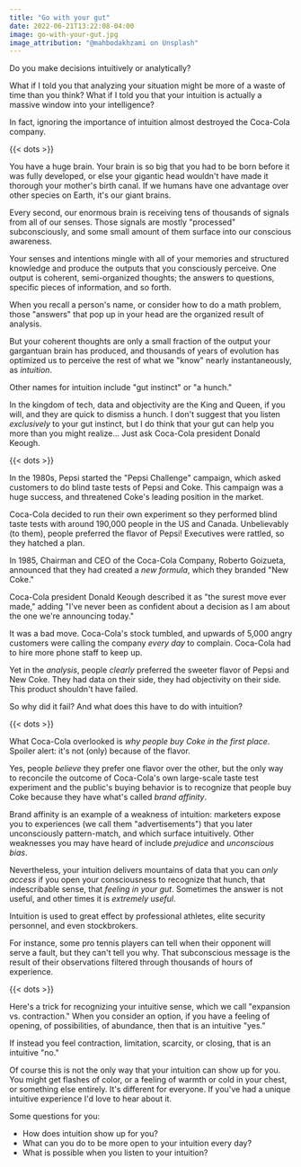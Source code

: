 ```yaml
---
title: "Go with your gut"
date: 2022-06-21T13:22:08-04:00
image: go-with-your-gut.jpg
image_attribution: "@mahbodakhzami on Unsplash"
---
```


Do you make decisions intuitively or analytically?

What if I told you that analyzing your situation might be more of a waste of
time than you think? What if I told you that your intuition is actually a
massive window into your intelligence?

In fact, ignoring the importance of intuition almost destroyed the Coca-Cola
company.<!--more-->

{{< dots >}}

You have a huge brain. Your brain is so big that you had to be born before it
was fully developed, or else your gigantic head wouldn't have made it thorough
your mother's birth canal. If we humans have one advantage over other species on
Earth, it's our giant brains.

Every second, our enormous brain is receiving tens of thousands of signals from
all of our senses. Those signals are mostly "processed" subconsciously, and some
small amount of them surface into our conscious awareness.

Your senses and intentions mingle with all of your memories and structured
knowledge and produce the outputs that you consciously perceive. One output is
coherent, semi-organized thoughts; the answers to questions, specific pieces of
information, and so forth.

When you recall a person's name, or consider how to do a math problem, those
"answers" that pop up in your head are the organized result of analysis.

But your coherent thoughts are only a small fraction of the output your
gargantuan brain has produced, and thousands of years of evolution has optimized
us to perceive the rest of what we "know" nearly instantaneously, as *intuition*.

Other names for intuition include "gut instinct" or "a hunch."

In the kingdom of tech, data and objectivity are the King and Queen, if you
will, and they are quick to dismiss a hunch. I don't suggest that you listen
*exclusively* to your gut instinct, but I do think that your gut can help you
more than you might realize... Just ask Coca-Cola president Donald Keough.

{{< dots >}}

In the 1980s, Pepsi started the "Pepsi Challenge" campaign, which asked
customers to do blind taste tests of Pepsi and Coke. This campaign was a huge
success, and threatened Coke's leading position in the market.

Coca-Cola decided to run their own experiment so they performed blind taste
tests with around 190,000 people in the US and Canada. Unbelievably (to them),
people preferred the flavor of Pepsi! Executives were rattled, so they hatched a
plan.

In 1985, Chairman and CEO of the Coca-Cola Company, Roberto Goizueta, announced
that they had created a *new formula*, which they branded "New Coke."

Coca-Cola president Donald Keough described it as "the surest move ever made,"
adding "I've never been as confident about a decision as I am about the one
we're announcing today."

It was a bad move. Coca-Cola's stock tumbled, and upwards of 5,000 angry
customers were calling the company *every day* to complain. Coca-Cola had to
hire more phone staff to keep up.

Yet in the *analysis*, people *clearly* preferred the sweeter flavor of Pepsi
and New Coke. They had data on their side, they had objectivity on their
side. This product shouldn't have failed.

So why did it fail? And what does this have to do with intuition?

{{< dots >}}

What Coca-Cola overlooked is *why people buy Coke in the first place*. Spoiler
alert: it's not (only) because of the flavor.

Yes, people *believe* they prefer one flavor over the other, but the only way to
reconcile the outcome of Coca-Cola's own large-scale taste test experiment and
the public's buying behavior is to recognize that people buy Coke because they
have what's called *brand affinity*.

Brand affinity is an example of a weakness of intuition: marketers expose you to
experiences (we call them "advertisements") that you later unconsciously
pattern-match, and which surface intuitively. Other weaknesses you may have
heard of include *prejudice* and *unconscious bias*.

Nevertheless, your intuition delivers mountains of data that you can *only
access* if you open your consciousness to recognize that hunch, that
indescribable sense, that *feeling in your gut*. Sometimes the answer is not
useful, and other times it is *extremely useful*.

Intuition is used to great effect by professional athletes, elite security
personnel, and even stockbrokers.

For instance, some pro tennis players can tell when their opponent will serve a
fault, but they can't tell you why. That subconscious message is the result of
their observations filtered through thousands of hours of experience.

{{< dots >}}

Here's a trick for recognizing your intuitive sense, which we call "expansion
vs. contraction." When you consider an option, if you have a feeling of opening,
of possibilities, of abundance, then that is an intuitive "yes."

If instead you feel contraction, limitation, scarcity, or closing, that is an
intuitive "no."

Of course this is not the only way that your intuition can show up for you. You
might get flashes of color, or a feeling of warmth or cold in your chest, or
something else entirely. It's different for everyone. If you've had a unique
intuitive experience I'd love to hear about it.

Some questions for you:

* How does intuition show up for you?
* What can you do to be more open to your intuition every day?
* What is possible when you listen to your intuition?
